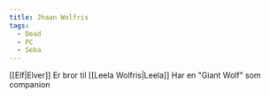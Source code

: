 ```yaml
---
title: Jhaan Wolfris
tags:
  - Dead
  - PC
  - Seba
---
```


[[Elf|Elver]]
Er bror til [[Leela Wolfris|Leela]] 
Har en "Giant Wolf" som companion